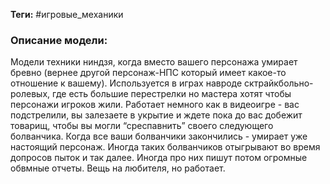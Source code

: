 **Теги:** #игровые_механики
### Описание модели:
Модели техники ниндзя, когда вместо вашего персонажа умирает бревно (вернее другой персонаж-НПС который имеет какое-то отношение к вашему). Используется в играх навроде сктрайкбольно-ролевых, где есть большие перестрелки но мастера хотят чтобы персонажи игроков жили. Работает немного как в видеоигре - вас подстрелили, вы залезаете в укрытие и ждете пока до вас добежит товарищ, чтобы вы могли “среспавнить” своего следующего болванчика. Когда все ваши болванчики закончились - умирает уже настоящий персонаж. Иногда таких болванчиков отыгрывают во время допросов пыток и так далее. Иногда про них пишут потом огромные обвмные отчеты. Вещь на любителя, но работает.